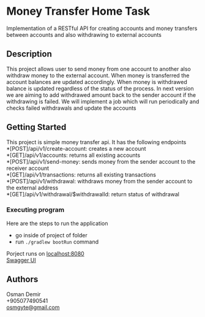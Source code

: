 # Money Transfer Home Task
Implementation of a RESTful API for creating accounts and money transfers between accounts and also withdrawing to 
external accounts

## Description

This project allows user to send money from one account to another also withdraw money to the external account. When 
money is transferred the account balances are updated accordingly. When money is withdrawed balance is updated 
regardless of the status of the process. In next version we are aiming to add withdrawed amount back to the sender 
account if the withdrawing is failed. We will implement a job which will run periodically and checks failed withdrawals 
and update the accounts

## Getting Started


This project is simple money transfer api. It has the following endpoints  
*[POST]/api/v1/create-account: creates a new account  
*[GET]/api/v1/accounts: returns all existing accounts  
*[POST]/api/v1/send-money: sends money from the sender account to the receiver account  
*[GET]/api/v1/transactions: returns all existing transactions  
*[POST]/api/v1/withdrawal:  withdraws money from the sender account to the external address  
*[GET]/api/v1/withdrawal/$withdrawalId: return status of withdrawal

### Executing program

Here are the steps to run the application
* go inside of project of folder
* run `./gradlew bootRun` command


Porject runs on [localhost:8080](http://localhost:8080)  
[Swagger UI](http://localhost:8080/h2_console)

## Authors

Osman Demir  
+905077490541  
osmgyte@gmail.com  
